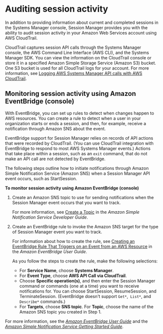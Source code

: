 # Auditing session activity<a name="session-manager-auditing"></a>

In addition to providing information about current and completed sessions in the Systems Manager console, Session Manager provides you with the ability to audit session activity in your Amazon Web Services account using AWS CloudTrail\.

CloudTrail captures session API calls through the Systems Manager console, the AWS Command Line Interface \(AWS CLI\), and the Systems Manager SDK\. You can view the information on the CloudTrail console or store it in a specified Amazon Simple Storage Service \(Amazon S3\) bucket\. One S3 bucket is used for all CloudTrail logs for your account\. For more information, see [Logging AWS Systems Manager API calls with AWS CloudTrail](monitoring-cloudtrail-logs.md)\.

## Monitoring session activity using Amazon EventBridge \(console\)<a name="session-manager-auditing-eventbridge-events"></a>

With EventBridge, you can set up rules to detect when changes happen to AWS resources\. You can create a rule to detect when a user in your organization starts or ends a session, and then, for example, receive a notification through Amazon SNS about the event\. 

EventBridge support for Session Manager relies on records of API actions that were recorded by CloudTrail\. \(You can use CloudTrail integration with EventBridge to respond to most AWS Systems Manager events\.\) Actions that take place within a session, such as an `exit` command, that do not make an API call are not detected by EventBridge\.

The following steps outline how to initiate notifications through Amazon Simple Notification Service \(Amazon SNS\) when a Session Manager API event occurs, such as StartSession\.

**To monitor session activity using Amazon EventBridge \(console\)**

1. Create an Amazon SNS topic to use for sending notifications when the Session Manager event occurs that you want to track\.

   For more information, see [Create a Topic](https://docs.aws.amazon.com/sns/latest/dg/CreateTopic.html) in the *Amazon Simple Notification Service Developer Guide*\.

1. Create an EventBridge rule to invoke the Amazon SNS target for the type of Session Manager event you want to track\.

   For information about how to create the rule, see [Creating an EventBridge Rule That Triggers on an Event from an AWS Resource](https://docs.aws.amazon.com/eventbridge/latest/userguide/create-eventbridge-rule.html) in the *Amazon EventBridge User Guide*\.

   As you follow the steps to create the rule, make the following selections:
   + For **Service Name**, choose **Systems Manager**\.
   + For **Event Type**, choose **AWS API Call via CloudTrail**\.
   + Choose **Specific operation\(s\)**, and then enter the Session Manager command or commands \(one at a time\) you want to receive notifications for\. You can choose StartSession, ResumeSession, and TerminateSession\. \(EventBridge doesn't support `Get*`,` List*`, and `Describe*` commands\.\)
   + For **Targets**, choose **SNS topic**\. For **Topic**, choose the name of the Amazon SNS topic you created in Step 1\.

For more information, see the *[Amazon EventBridge User Guide](https://docs.aws.amazon.com/eventbridge/latest/userguide/)* and the *[Amazon Simple Notification Service Getting Started Guide](https://docs.aws.amazon.com/sns/latest/gsg/)*\.